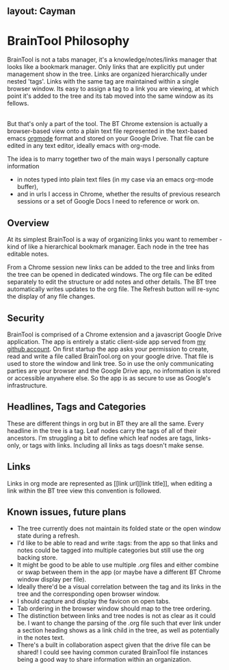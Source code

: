 layout: Cayman
---

# BrainTool Philosophy

BrainTool is not a tabs manager, it's a knowledge/notes/links manager that looks like a bookmark manager. Only links that are explicitly put under management show in the tree. Links are organized hierarchically under nested 'tags'. Links with the same tag are maintained within a single browser window. Its easy to assign a tag to a link you are viewing, at which point it's added to the tree and its tab moved into the same window as its fellows. <br/><br/>

But that's only a part of the tool. The BT Chrome extension is actually a browser-based view onto a plain text file represented in the text-based emacs [orgmode](http://orgmode.org) format and stored on your Google Drive. That file can be edited in any text editor, ideally emacs with org-mode.

The idea is to marry together two of the main ways I personally capture information
- in notes typed into plain text files (in my case via an emacs org-mode buffer),
- and in urls I access in Chrome, whether the results of previous research sessions or a set of Google Docs I need to reference or work on.
    
## Overview

At its simplest BrainTool is a way of organizing links you want to remember - kind of like a hierarchical bookmark manager. Each node in the tree has editable notes. 

From a Chrome session new links can be added to the tree and links from the tree can be opened in dedicated windows. The org file can be edited separately to edit the structure or add notes and other details. The BT tree automatically writes updates to the org file. The Refresh button will re-sync the display of any file changes.

## Security

BrainTool is comprised of a Chrome extension and a javascript Google Drive application. The app is entirely a static client-side app served from [my github account](https://github.com/tconfrey/BrainTool). On first startup the app asks your permission to create, read and write a file called BrainTool.org on your google drive. That file is used to store the window and link tree. So in use the only communicating parties are your browser and the Google Drive app, no information is stored or accessible anywhere else. So the app is as secure to use as Google's infrastructure.

## Headlines, Tags and Categories
    
These are different things in org but in BT they are all the same. Every headline in the tree is a tag. Leaf nodes carry the tags of all of their ancestors. I'm struggling a bit to define which leaf nodes are tags, links-only, or tags with links. Including all links as tags doesn't make sense.

## Links

Links in org mode are represented as [[link url][link title]], when editing a link within the BT tree view this convention is followed.

## Known issues, future plans

- The tree currently does not maintain its folded state or the open window state during a refresh.
- I'd like to be able to read and write :tags: from the app so that links and notes could be tagged into multiple categories but still use the org backing store.
- It might be good to be able to use multiple .org files and either combine or swap between them in the app (or maybe have a different BT Chrome window display per file).
- Ideally there'd be a visual correlation between the tag and its links in the tree and the corresponding open browser window.
- I should capture and display the favicon on open tabs.
- Tab ordering in the browser window should map to the tree ordering.
- The distinction between links and tree nodes is not as clear as it could be. I want to change the parsing of the .org file such that ever link under a section heading shows as a link child in the tree, as well as potentially in the notes text.
- There's a built in collaboration aspect given that the drive file can be shared! I could see having common curated BrainTool file instances being a good way to share information within an organization. 
